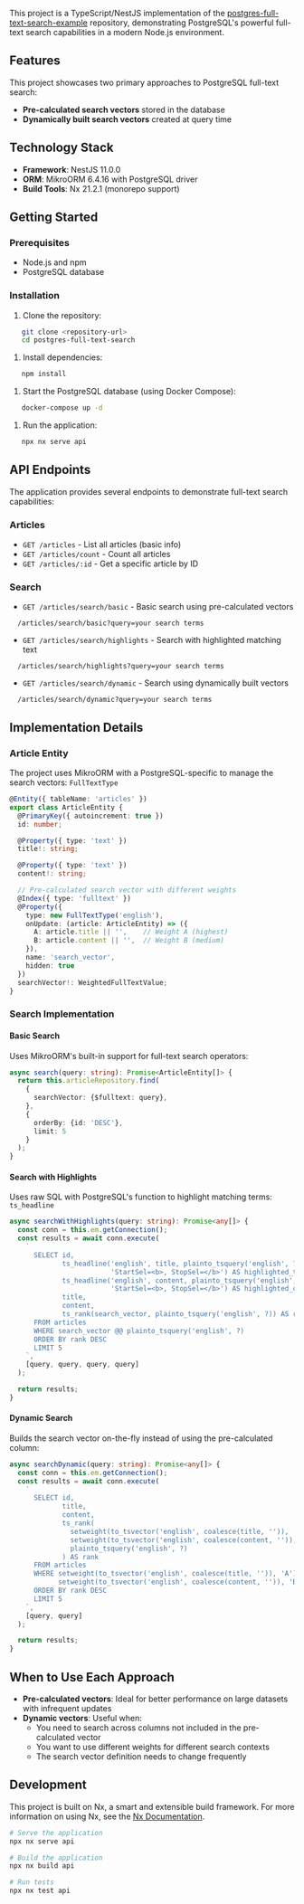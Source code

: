 This project is a TypeScript/NestJS implementation of the [postgres-full-text-search-example](https://github.com/andfadeev/postgres-full-text-search-example) repository, demonstrating PostgreSQL's powerful full-text search capabilities in a modern Node.js environment.
## Features
This project showcases two primary approaches to PostgreSQL full-text search:
- **Pre-calculated search vectors** stored in the database
- **Dynamically built search vectors** created at query time

## Technology Stack
- **Framework**: NestJS 11.0.0
- **ORM**: MikroORM 6.4.16 with PostgreSQL driver
- **Build Tools**: Nx 21.2.1 (monorepo support)

## Getting Started
### Prerequisites
- Node.js and npm
- PostgreSQL database

### Installation
1. Clone the repository:
``` sh
   git clone <repository-url>
   cd postgres-full-text-search
```
1. Install dependencies:
``` sh
   npm install
```
1. Start the PostgreSQL database (using Docker Compose):
``` sh
   docker-compose up -d
```
1. Run the application:
``` sh
   npx nx serve api
```
## API Endpoints
The application provides several endpoints to demonstrate full-text search capabilities:
### Articles
- `GET /articles` - List all articles (basic info)
- `GET /articles/count` - Count all articles
- `GET /articles/:id` - Get a specific article by ID

### Search
- `GET /articles/search/basic` - Basic search using pre-calculated vectors
``` 
  /articles/search/basic?query=your search terms
```
- `GET /articles/search/highlights` - Search with highlighted matching text
``` 
  /articles/search/highlights?query=your search terms
```
- `GET /articles/search/dynamic` - Search using dynamically built vectors
``` 
  /articles/search/dynamic?query=your search terms
```
## Implementation Details
### Article Entity
The project uses MikroORM with a PostgreSQL-specific to manage the search vectors: `FullTextType`
``` typescript
@Entity({ tableName: 'articles' })
export class ArticleEntity {
  @PrimaryKey({ autoincrement: true })
  id: number;

  @Property({ type: 'text' })
  title!: string;

  @Property({ type: 'text' })
  content!: string;

  // Pre-calculated search vector with different weights
  @Index({ type: 'fulltext' })
  @Property({
    type: new FullTextType('english'),
    onUpdate: (article: ArticleEntity) => ({
      A: article.title || '',    // Weight A (highest)
      B: article.content || '',  // Weight B (medium)
    }),
    name: 'search_vector',
    hidden: true
  })
  searchVector!: WeightedFullTextValue;
}
```
### Search Implementation
#### Basic Search
Uses MikroORM's built-in support for full-text search operators:
``` typescript
async search(query: string): Promise<ArticleEntity[]> {
  return this.articleRepository.find(
    {
      searchVector: {$fulltext: query},
    },
    {
      orderBy: {id: 'DESC'},
      limit: 5
    }
  );
}
```
#### Search with Highlights
Uses raw SQL with PostgreSQL's function to highlight matching terms: `ts_headline`
``` typescript
async searchWithHighlights(query: string): Promise<any[]> {
  const conn = this.em.getConnection();
  const results = await conn.execute(
    `
      SELECT id,
             ts_headline('english', title, plainto_tsquery('english', ?),
                         'StartSel=<b>, StopSel=</b>') AS highlighted_title,
             ts_headline('english', content, plainto_tsquery('english', ?),
                         'StartSel=<b>, StopSel=</b>') AS highlighted_content,
             title,
             content,
             ts_rank(search_vector, plainto_tsquery('english', ?)) AS rank
      FROM articles
      WHERE search_vector @@ plainto_tsquery('english', ?)
      ORDER BY rank DESC
      LIMIT 5
    `,
    [query, query, query, query]
  );

  return results;
}
```
#### Dynamic Search
Builds the search vector on-the-fly instead of using the pre-calculated column:
``` typescript
async searchDynamic(query: string): Promise<any[]> {
  const conn = this.em.getConnection();
  const results = await conn.execute(
    `
      SELECT id,
             title,
             content,
             ts_rank(
               setweight(to_tsvector('english', coalesce(title, '')), 'A') ||
               setweight(to_tsvector('english', coalesce(content, '')), 'B'),
               plainto_tsquery('english', ?)
             ) AS rank
      FROM articles
      WHERE setweight(to_tsvector('english', coalesce(title, '')), 'A') ||
            setweight(to_tsvector('english', coalesce(content, '')), 'B') @@ plainto_tsquery('english', ?)
      ORDER BY rank DESC
      LIMIT 5
    `,
    [query, query]
  );

  return results;
}
```
## When to Use Each Approach
- **Pre-calculated vectors**: Ideal for better performance on large datasets with infrequent updates
- **Dynamic vectors**: Useful when:
  - You need to search across columns not included in the pre-calculated vector
  - You want to use different weights for different search contexts
  - The search vector definition needs to change frequently

## Development
This project is built on Nx, a smart and extensible build framework. For more information on using Nx, see the [Nx Documentation](https://nx.dev).
``` sh
# Serve the application
npx nx serve api

# Build the application
npx nx build api

# Run tests
npx nx test api
``` 

